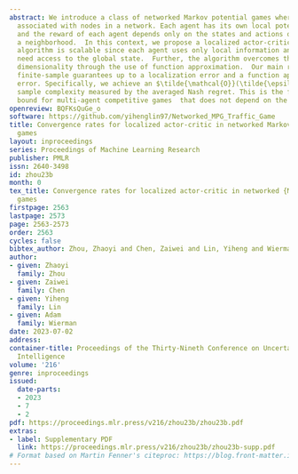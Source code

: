```yaml
---
abstract: We introduce a class of networked Markov potential games where agents are
  associated with nodes in a network. Each agent has its own local potential function,
  and the reward of each agent depends only on the states and actions of agents within
  a neighborhood.  In this context, we propose a localized actor-critic algorithm.  The
  algorithm is scalable since each agent uses only local information and does not
  need access to the global state.  Further, the algorithm overcomes the curse of
  dimensionality through the use of function approximation.  Our main results provide
  finite-sample guarantees up to a localization error and a function approximation
  error. Specifically, we achieve an $\tilde{\mathcal{O}}(\tilde{\epsilon}^{-4})$
  sample complexity measured by the averaged Nash regret. This is the first finite-sample
  bound for multi-agent competitive games  that does not depend on the number of agents.
openreview: BQFKsQuGe_o
software: https://github.com/yihenglin97/Networked_MPG_Traffic_Game
title: Convergence rates for localized actor-critic in networked Markov potential
  games
layout: inproceedings
series: Proceedings of Machine Learning Research
publisher: PMLR
issn: 2640-3498
id: zhou23b
month: 0
tex_title: Convergence rates for localized actor-critic in networked {M}arkov potential
  games
firstpage: 2563
lastpage: 2573
page: 2563-2573
order: 2563
cycles: false
bibtex_author: Zhou, Zhaoyi and Chen, Zaiwei and Lin, Yiheng and Wierman, Adam
author:
- given: Zhaoyi
  family: Zhou
- given: Zaiwei
  family: Chen
- given: Yiheng
  family: Lin
- given: Adam
  family: Wierman
date: 2023-07-02
address:
container-title: Proceedings of the Thirty-Nineth Conference on Uncertainty in Artificial
  Intelligence
volume: '216'
genre: inproceedings
issued:
  date-parts:
  - 2023
  - 7
  - 2
pdf: https://proceedings.mlr.press/v216/zhou23b/zhou23b.pdf
extras:
- label: Supplementary PDF
  link: https://proceedings.mlr.press/v216/zhou23b/zhou23b-supp.pdf
# Format based on Martin Fenner's citeproc: https://blog.front-matter.io/posts/citeproc-yaml-for-bibliographies/
---
```

